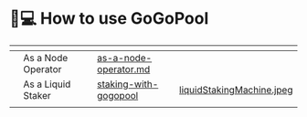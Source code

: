 # 🧑💻 How to use GoGoPool

<table data-view="cards"><thead><tr><th></th><th></th><th></th><th data-hidden data-card-target data-type="content-ref"></th><th data-hidden data-card-cover data-type="files"></th></tr></thead><tbody><tr><td></td><td>As a Node Operator</td><td></td><td><a href="readme-1/as-a-node-operator.md">as-a-node-operator.md</a></td><td></td></tr><tr><td></td><td>As a Liquid Staker</td><td></td><td><a href="readme/staking-with-gogopool/">staking-with-gogopool</a></td><td><a href=".gitbook/assets/liquidStakingMachine.jpeg">liquidStakingMachine.jpeg</a></td></tr><tr><td></td><td></td><td></td><td></td><td></td></tr></tbody></table>
